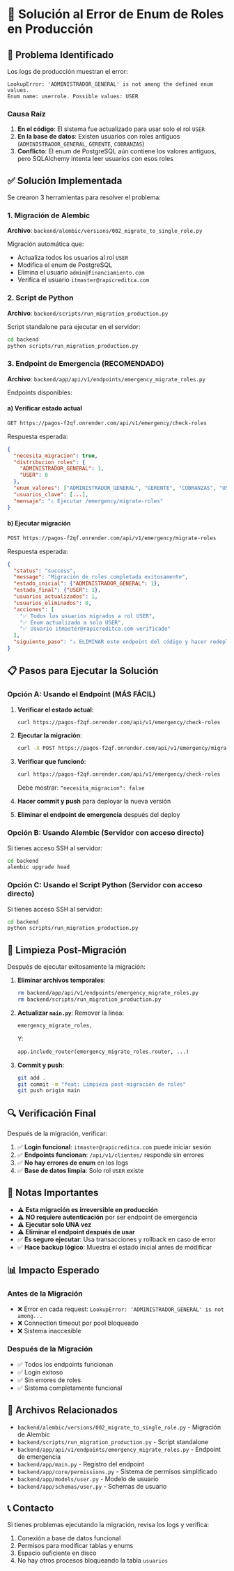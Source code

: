 # 🔧 Solución al Error de Enum de Roles en Producción

## 🔴 Problema Identificado

Los logs de producción muestran el error:

```
LookupError: 'ADMINISTRADOR_GENERAL' is not among the defined enum values. 
Enum name: userrole. Possible values: USER
```

### Causa Raíz

1. **En el código**: El sistema fue actualizado para usar solo el rol `USER`
2. **En la base de datos**: Existen usuarios con roles antiguos (`ADMINISTRADOR_GENERAL`, `GERENTE`, `COBRANZAS`)
3. **Conflicto**: El enum de PostgreSQL aún contiene los valores antiguos, pero SQLAlchemy intenta leer usuarios con esos roles

## ✅ Solución Implementada

Se crearon 3 herramientas para resolver el problema:

### 1. Migración de Alembic
**Archivo**: `backend/alembic/versions/002_migrate_to_single_role.py`

Migración automática que:
- Actualiza todos los usuarios al rol `USER`
- Modifica el enum de PostgreSQL
- Elimina el usuario `admin@financiamiento.com`
- Verifica el usuario `itmaster@rapicreditca.com`

### 2. Script de Python
**Archivo**: `backend/scripts/run_migration_production.py`

Script standalone para ejecutar en el servidor:
```bash
cd backend
python scripts/run_migration_production.py
```

### 3. Endpoint de Emergencia (RECOMENDADO)
**Archivo**: `backend/app/api/v1/endpoints/emergency_migrate_roles.py`

Endpoints disponibles:

#### a) Verificar estado actual
```bash
GET https://pagos-f2qf.onrender.com/api/v1/emergency/check-roles
```

Respuesta esperada:
```json
{
  "necesita_migracion": true,
  "distribucion_roles": {
    "ADMINISTRADOR_GENERAL": 1,
    "USER": 0
  },
  "enum_valores": ["ADMINISTRADOR_GENERAL", "GERENTE", "COBRANZAS", "USER"],
  "usuarios_clave": [...],
  "mensaje": "⚠️ Ejecutar /emergency/migrate-roles"
}
```

#### b) Ejecutar migración
```bash
POST https://pagos-f2qf.onrender.com/api/v1/emergency/migrate-roles
```

Respuesta esperada:
```json
{
  "status": "success",
  "message": "Migración de roles completada exitosamente",
  "estado_inicial": {"ADMINISTRADOR_GENERAL": 1},
  "estado_final": {"USER": 1},
  "usuarios_actualizados": 1,
  "usuarios_eliminados": 0,
  "acciones": [
    "✅ Todos los usuarios migrados a rol USER",
    "✅ Enum actualizado a solo USER",
    "✅ Usuario itmaster@rapicreditca.com verificado"
  ],
  "siguiente_paso": "⚠️ ELIMINAR este endpoint del código y hacer redeploy"
}
```

## 📋 Pasos para Ejecutar la Solución

### Opción A: Usando el Endpoint (MÁS FÁCIL)

1. **Verificar el estado actual**:
   ```bash
   curl https://pagos-f2qf.onrender.com/api/v1/emergency/check-roles
   ```

2. **Ejecutar la migración**:
   ```bash
   curl -X POST https://pagos-f2qf.onrender.com/api/v1/emergency/migrate-roles
   ```

3. **Verificar que funcionó**:
   ```bash
   curl https://pagos-f2qf.onrender.com/api/v1/emergency/check-roles
   ```
   
   Debe mostrar: `"necesita_migracion": false`

4. **Hacer commit y push** para deployar la nueva versión
5. **Eliminar el endpoint de emergencia** después del deploy

### Opción B: Usando Alembic (Servidor con acceso directo)

Si tienes acceso SSH al servidor:

```bash
cd backend
alembic upgrade head
```

### Opción C: Usando el Script Python (Servidor con acceso directo)

Si tienes acceso SSH al servidor:

```bash
cd backend
python scripts/run_migration_production.py
```

## 🧹 Limpieza Post-Migración

Después de ejecutar exitosamente la migración:

1. **Eliminar archivos temporales**:
   ```bash
   rm backend/app/api/v1/endpoints/emergency_migrate_roles.py
   rm backend/scripts/run_migration_production.py
   ```

2. **Actualizar `main.py`**:
   Remover la línea:
   ```python
   emergency_migrate_roles,
   ```
   Y:
   ```python
   app.include_router(emergency_migrate_roles.router, ...)
   ```

3. **Commit y push**:
   ```bash
   git add .
   git commit -m "feat: Limpieza post-migración de roles"
   git push origin main
   ```

## 🔍 Verificación Final

Después de la migración, verificar:

1. ✅ **Login funcional**: `itmaster@rapicreditca.com` puede iniciar sesión
2. ✅ **Endpoints funcionan**: `/api/v1/clientes/` responde sin errores
3. ✅ **No hay errores de enum** en los logs
4. ✅ **Base de datos limpia**: Solo rol `USER` existe

## 🚨 Notas Importantes

- ⚠️ **Esta migración es irreversible en producción**
- ⚠️ **NO requiere autenticación** por ser endpoint de emergencia
- ⚠️ **Ejecutar solo UNA vez**
- ⚠️ **Eliminar el endpoint después de usar**
- ✅ **Es seguro ejecutar**: Usa transacciones y rollback en caso de error
- ✅ **Hace backup lógico**: Muestra el estado inicial antes de modificar

## 📊 Impacto Esperado

### Antes de la Migración
- ❌ Error en cada request: `LookupError: 'ADMINISTRADOR_GENERAL' is not among...`
- ❌ Connection timeout por pool bloqueado
- ❌ Sistema inaccesible

### Después de la Migración
- ✅ Todos los endpoints funcionan
- ✅ Login exitoso
- ✅ Sin errores de roles
- ✅ Sistema completamente funcional

## 🔗 Archivos Relacionados

- `backend/alembic/versions/002_migrate_to_single_role.py` - Migración de Alembic
- `backend/scripts/run_migration_production.py` - Script standalone
- `backend/app/api/v1/endpoints/emergency_migrate_roles.py` - Endpoint de emergencia
- `backend/app/main.py` - Registro del endpoint
- `backend/app/core/permissions.py` - Sistema de permisos simplificado
- `backend/app/models/user.py` - Modelo de usuario
- `backend/app/schemas/user.py` - Schemas de usuario

## 📞 Contacto

Si tienes problemas ejecutando la migración, revisa los logs y verifica:
1. Conexión a base de datos funcional
2. Permisos para modificar tablas y enums
3. Espacio suficiente en disco
4. No hay otros procesos bloqueando la tabla `usuarios`

